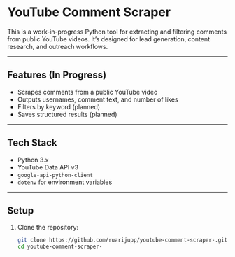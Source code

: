 # YouTube Comment Scraper

This is a work-in-progress Python tool for extracting and filtering comments from public YouTube videos. It’s designed for lead generation, content research, and outreach workflows.

---

## Features (In Progress)

- Scrapes comments from a public YouTube video
- Outputs usernames, comment text, and number of likes
- Filters by keyword (planned)
- Saves structured results (planned)

---

## Tech Stack

- Python 3.x
- YouTube Data API v3
- `google-api-python-client`
- `dotenv` for environment variables

---

## Setup

1. Clone the repository:
   ```bash
   git clone https://github.com/ruarijupp/youtube-comment-scraper-.git
   cd youtube-comment-scraper-


